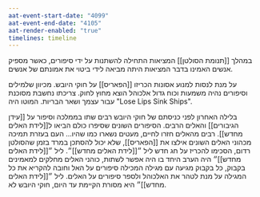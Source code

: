 ```yaml
---
aat-event-start-date: "4099"
aat-event-end-date: "4105"
aat-render-enabled: "true"
timelines: timeline
---
```

במהלך [[תנומת הסולטן]] המציאות התחילה להשתנות על ידי סיפורים, כאשר מספיק אנשים האמינו בדבר המציאות היתה מביאה לידי ביטוי את אמונתם של אנשים.

על מנת לנסות למנוע אסונות הכריזו [[הפאריס]] על חוקי היובש.
מכיוון שלמילים וסיפורים נהיה משמעות וכוח גדול אלכוהל הוצא מחוץ לחוק. צריכתו נחשבת מסוכנת עבור עצמך ושאר הבריות. המוטו היה "Lose Lips Sink Ships".

בלילה האחרון לפני כניסתם של חוקי היובש רבים שתו בממלכה וסיפור על [[עידן הגיבורים]] והאלים הרבים. הסיפורים השונים שסיפרו כולם הביאו ל[[לידת האלים מחדש]].
רבים מהאלים חזרו לחיים, מעטים נשארו כמו שהיו...
העם בעזרת תמיכה מכהוני האלים השונים אילצו את [[הפאריס]], שלא יכול להסתכן במרד בזמן שהסולטן רדום, הסכימו להכריז על חג חדש ליל ״[[לידת האלים מחדש]]״.
ליל ״[[לידת האלים מחדש]]״ היה הערב היחד בו היה אפשר לשתות, כוהני האלים מחלקים למאמינים בקבוק, כל בקבוק מגיעה עם מגילה המכילה סיפורים על האל וחובה להקריא את כל המגילה על מנת לטהר את האלכוהל ולספר סיפורים על האלים. ליל ״[[לידת האלים מחדש]]״ היא מסורת הקיימת עד היום, חוקי היובש לא.
